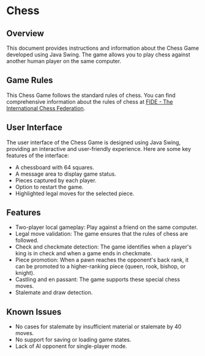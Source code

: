 # Chess
## Overview
This document provides instructions and information about the Chess Game developed using Java Swing. The game allows you to play chess against another human player on the same computer.

## Game Rules
This Chess Game follows the standard rules of chess. You can find comprehensive information about the rules of chess at [FIDE - The International Chess Federation](https://www.fide.com/FIDE/handbook/LawsOfChess.pdf).

## User Interface
The user interface of the Chess Game is designed using Java Swing, providing an interactive and user-friendly experience. Here are some key features of the interface:
- A chessboard with 64 squares.
- A message area to display game status.
- Pieces captured by each player.
- Option to restart the game.
- Highlighted legal moves for the selected piece.
  
## Features
- Two-player local gameplay: Play against a friend on the same computer.
- Legal move validation: The game ensures that the rules of chess are followed.
- Check and checkmate detection: The game identifies when a player's king is in check and when a game ends in checkmate.
- Piece promotion: When a pawn reaches the opponent's back rank, it can be promoted to a higher-ranking piece (queen, rook, bishop, or knight).
- Castling and en passant: The game supports these special chess moves.
- Stalemate and draw detection.
  
## Known Issues
- No cases for stalemate by insufficient material or stalemate by 40 moves.
- No support for saving or loading game states.
- Lack of AI opponent for single-player mode.
